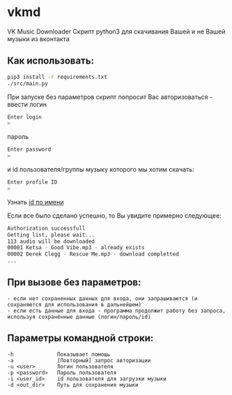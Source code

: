 # vkmd
VK Music Downloader
Скрипт python3 для скачивания Вашей и не Вашей музыки из вконтакта

## Как использовать:

```bash
pip3 install -r requirements.txt
./src/main.py
```
При запуске без параметров скрипт попросит Вас авторизоваться - ввести логин
```bash
Enter login
>
```
пароль
```bash
Enter password
> 
```
и id пользователя/группы музыку которого мы хотим скачать:
```bash
Enter profile ID
> 
```
 Узнать [id по имени](http://regvk.com/id/)

Если все было сделано успешно, то Вы увидите примерно следующее:
```bash
Authorization successfull
Getting list, please wait...
113 audio will be downloaded
00001 Ketsa - Good Vibe.mp3 - already exists
00002 Derek Clegg - Rescue Me.mp3 - download completted
...
```

## При вызове без параметров:
    - если нет сохраненных данных для входа, они запрашиваются (и сохраняются для использования в дальнейшем)
    - если есть данные для входа - программа продолжит работу без запроса, используя сохранённые данные (логин/пароль/id)

## Параметры командной строки:
    -h              Показывает помощь
    -a              [Повторный] запрос авторизации
    -u <user>       Логин пользователя
    -p <password>   Пароль пользователя
    -i <user_id>    id пользователя для загрузки музыки
    -d <out_dir>    Путь для сохранения музыки
